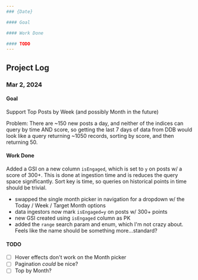 ```yaml
---
### {Date}

#### Goal

#### Work Done

#### TODO
---
```


## Project Log

### Mar 2, 2024

#### Goal

Support Top Posts by Week (and possibly Month in the future)

Problem: There are ~150 new posts a day, and neither of the indices can query by time AND score, so getting the last 7 days of data from DDB would look like a query returning ~1050 records, sorting by score, and then returning 50.

#### Work Done

Added a GSI on a new column `isEngaged`, which is set to `y` on posts w/ a score of 300+. This is done at ingestion time and is reduces the query space significantly. Sort key is time, so queries on historical points in time should be trivial.

- swapped the single month picker in navigation for a dropdown w/ the Today / Week / Target Month options
- data ingestors now mark `isEngaged=y` on posts w/ 300+ points
- new GSI created using `isEngaged` column as PK
- added the `range` search param and enum, which I'm not crazy about. Feels like the name should be something more...standard?

#### TODO

- [ ] Hover effects don't work on the Month picker
- [ ] Pagination _could_ be nice?
- [ ] Top by Month?
